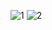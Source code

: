 ![1](https://github.com/NicholasCloud4/qr-code/assets/91276870/6fd8c8d9-d12e-4de0-9488-18fd38db94c7)
![2](https://github.com/NicholasCloud4/qr-code/assets/91276870/6e843b79-efb3-4508-b906-f5da51e93e0e)

